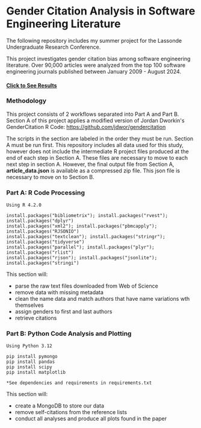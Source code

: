 # Gender Citation Analysis in Software Engineering Literature

The following repository includes my summer project for the Lassonde Undergraduate Research Conference. 

This project investigates gender citation bias among software engineering literature. Over 90,000 articles were analyzed 
from the top 100 software engineering journals published between January 2009 - August 2024. 

#### [Click to See Results](research_poster.pdf)


### Methodology 

This project consists of 2 workflows separated into Part A and Part B. 
Section A of this project applies a modified version of Jordan Dworkin's GenderCitation R Code: https://github.com/jdwor/gendercitation

The scripts in the section are labeled in the order they must be run. Section A must be run first. 
This repository includes all data used for this study, however does not include the intermediate R project 
files produced at the end of each step in Section A. These files are necessary to move to each next step in section A. However, 
the final output file from Section A, **article_data.json** is available as a compressed zip file. This json file is 
necessary to move on to Section B.


### Part A: R Code Processing

    Using R 4.2.0
    
    install.packages("bibliometrix"); install.packages("rvest"); install.packages("dplyr")
    install.packages("xml2"); install.packages("pbmcapply"); install.packages("RJSONIO")
    install.packages("textclean"); install.packages("stringr"); install.packages("tidyverse")
    install.packages("parallel"); install.packages("plyr"); install.packages("rlist")
    install.packages("rjson"); install.packages("jsonlite"); install.packages("stringi")

This section will:
-   parse the raw text files downloaded from Web of Science
  - remove data with missing metadata
  - clean the name data and match authors that have name variations wth themselves
  - assign genders to first and last authors
  - retrieve citations

### Part B: Python Code Analysis and Plotting

    Using Python 3.12

    pip install pymongo
    pip install pandas
    pip install scipy
    pip install matplotlib

    *See dependencies and requirements in requirements.txt
    
This section will:
-   create a MongoDB to store our data
  - remove self-citations from the reference lists
  - conduct all analyses and produce all plots found in the paper
    

